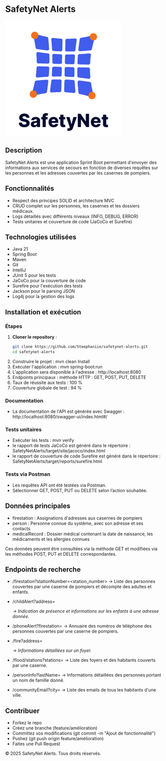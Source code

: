 # SafetyNet Alerts

![img.png](img.png)

## Description
SafetyNet Alerts est une application Sprint Boot permettant d'envoyer des informations aux services de secours en fonction de diverses requêtes sur les personnes et les adresses couvertes par les casernes de pompiers.

## Fonctionnalités
- Respect des principes SOLID et architecture MVC
- CRUD complet sur les personnes, les casernes et les dossiers médicaux.
- Logs détaillés avec différents niveaux (INFO, DEBUG, ERROR)
- Tests unitaires et couverture de code (JaCoCo et Surefire)

## Technologies utilisées
- Java 21
- Spring Boot
- Maven
- Git
- IntelliJ
- JUnit 5 pour les tests
- JaCoCo pour la couverture de code
- Surefire pour l'exécution des tests
- Jackson pour le parsing JSON
- Log4j pour la gestion des logs

## Installation et exécution

### Étapes
1. **Cloner le repository** :
   ```sh
   git clone https://github.com/Steephaniie/safetynet-alerts.git
   cd safetynet-alerts
2. Construire le projet : mvn clean Install
3. Exécuter l'application : mvn spring-boot:run
4. L'application sera disponible à l'adresse : http://localhost:8080
5. Endpoints principaux : méthode HTTP : GET, POST, PUT, DELETE
6. Taux de réussite aux tests : 100 %
7. Couverture globale de test : 94 %

### Documentation
- La documentation de l'API est générée avec Swagger : http://localhost:8080/swagger-ui/index.html#/

### Tests unitaires
- Exécuter les tests : mvn verify
- le rapport de tests JaCoCo est généré dans le répertoire : SafetyNetAlerts/target/site/jacoco/index.html
- le rapport de couverture de code Surefire est généré dans le répertoire : SafetyNetAlerts/target/reports/surefire.html

### Tests via Postman
- Les requêtes API ont été testées via Postman.
- Sélectionner GET, POST, PUT ou DELETE selon l’action souhaitée.


## Données principales
- firestation : Assignations d'adresses aux casernes de pompiers
- person : Personne connue du système, avec son adresse et ses contacts
- medicalRecord : Dossier médical contenant la date de naissance, les médicaments et les allergies connues

Ces données peuvent être consultées via la méthode GET et modifiées via les méthodes POST, PUT et DELETE correspondantes.

## Endpoints de recherche
- /firestation?stationNumber=<station_number>
  → Liste des personnes couvertes par une caserne de pompiers et décompte des adultes et enfants.

- /childAlert?address=<address> 
  → Indication de présence et informations sur les enfants à une adresse donnée.

- /phoneAlert?firestation=<stationNumber>
  → Annuaire des numéros de téléphone des personnes couvertes par une caserne de pompiers.

- /fire?address=<address>
  → Informations détaillées sur un foyer.

- /flood/stations?stations=<stationNumbers>
  → Liste des foyers et des habitants couverts par une caserne.

- /personInfo?lastName=<lastName>
  → Informations détaillées des personnes portant un nom de famille donné.

- /communityEmail?city=<city>
  → Liste des emails de tous les habitants d'une ville.

## Contribuer
- Forkez le repo
- Créez une branche (feature/amélioration)
- Committez vos modifications (git commit -m "Ajout de fonctionnalité")
- Pushez (git push origin feature/amélioration)
- Faites une Pull Request

© 2025 SafetyNet Alerts. Tous droits réservés.